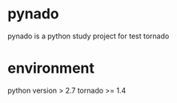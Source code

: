 pynado
======

pynado is a python study project for test tornado




environment
===========
python version > 2.7
tornado >= 1.4
